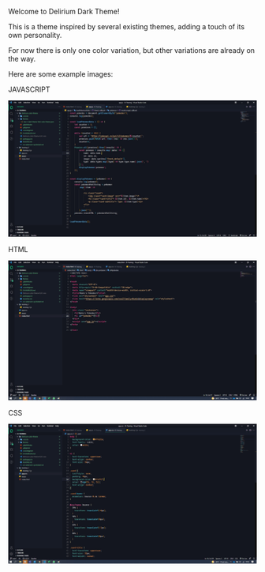 Welcome to Delirium Dark Theme!

This is a theme inspired by several existing themes, adding a touch of its own personality.

For now there is only one color variation, but other variations are already on the way.

Here are some example images:

JAVASCRIPT

![javascript sample](./img/javascript-sample.jpg)


HTML

![html sample](./img/html-sample.jpg)

CSS

![css sample](./img/css-sample.jpg)


